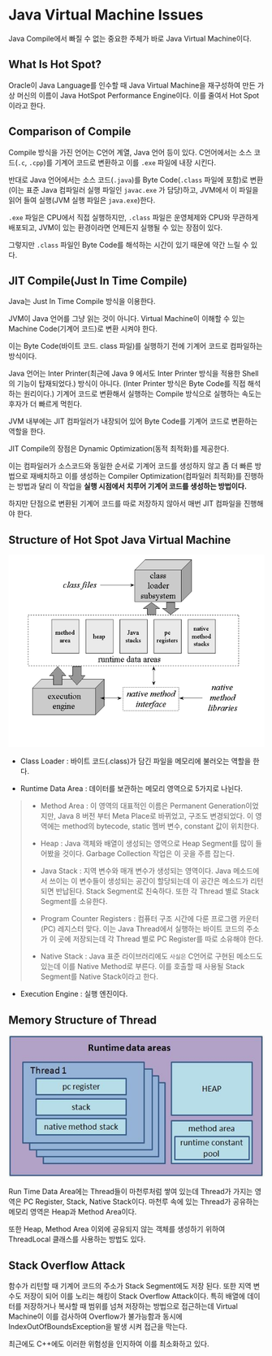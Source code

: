 # Java Virtual Machine Issues

Java Compile에서 빠질 수 없는 중요한 주체가 바로 Java Virtual Machine이다. 

## What Is Hot Spot?

Oracle이 Java Language를 인수할 때 Java Virtual Machine을 재구성하여 만든 가상 머신의 이름이 Java HotSpot Performance Engine이다. 이를 줄여서 Hot Spot이라고 한다.

## Comparison of Compile

Compile 방식을 가진 언어는 C언어 계열, Java 언어 등이 있다. C언어에서는 소스 코드(`.c`, `.cpp`)를 기계어 코드로 변환하고 이를 `.exe` 파일에 내장 시킨다. 

반대로 Java 언어에서는 소스 코드(`.java`)를 Byte Code(`.class` 파일에 포함)로 변환(이는 표준 Java 컴파일러 실행 파일인 `javac.exe` 가 담당)하고, JVM에서 이 파일을 읽어 들여 실행(JVM 실행 파일은 `java.exe`)한다.

`.exe` 파일은 CPU에서 직접 실행하지만, `.class` 파일은 운영체제와 CPU와 무관하게 배포되고, JVM이 있는 환경이라면 언제든지 실행될 수 있는 장점이 있다.

그렇지만 `.class` 파일인 Byte Code를 해석하는 시간이 있기 때문에 약간 느릴 수 있다.

## JIT Compile(Just In Time Compile)

Java는 Just In Time Compile 방식을 이용한다.

JVM이 Java 언어를 그냥 읽는 것이 아니다. Virtual Machine이 이해할 수 있는 Machine Code(기계어 코드)로 변환 시켜야 한다.

이는 Byte Code(바이트 코드. class 파일)를 실행하기 전에 기계어 코드로 컴파일하는 방식이다.

Java 언어는 Inter Printer(최근에 Java 9 에서도 Inter Printer 방식을 적용한 Shell의 기능이 탑재되었다.) 방식이 아니다. (Inter Printer 방식은 Byte Code를 직접 해석하는 원리이다.) 기계어 코드로 변환해서 실행하는 Compile 방식으로 실행하는 속도는 후자가 더 빠르게 먹힌다.

JVM 내부에는 JIT 컴파일러가 내장되어 있어 Byte Code를 기계어 코드로 변환하는 역할을 한다.

JIT Compile의 장점은 Dynamic Optimization(동적 최적화)를 제공한다.

이는 컴파일러가 소스코드와 동일한 순서로 기계어 코드를 생성하지 않고 좀 더 빠른 방법으로 재배치하고 이를 생성하는 Compiler Optimization(컴파일러 최적화)를 진행하는 방법과 달리 이 작업을 **실행 시점에서 치루어 기계어 코드를 생성하는 방법이다.**

하지만 단점으로 변환된 기계어 코드를 따로 저장하지 않아서 매번 JIT 컴파일을 진행해야 한다.

## Structure of Hot Spot Java Virtual Machine

![hotspot_java_virtual_machine](/Application_Computer_Science/0_Java_Programing/img/hotspot_java_virtual_machine.png)

- Class Loader : 바이트 코드(.class)가 담긴 파일을 메모리에 불러오는 역할을 한다.

- Runtime Data Area : 데이터를 보관하는 메모리 영역으로 5가지로 나뉜다.

> - Method Area : 이 영역의 대표적인 이름은 Permanent Generation이었지만, Java 8 버전 부터 Meta Place로 바뀌었고, 구조도 변경되었다. 이 영역에는 method의 bytecode, static 멤버 변수, constant 값이 위치한다.
>
> - Heap : Java 객체와 배열이 생성되는 영역으로 Heap Segment를 많이 들어봤을 것이다. Garbage Collection 작업은 이 곳을 주름 잡는다.
>
> - Java Stack : 지역 변수와 매개 변수가 생성되는 영역이다. Java 메소드에서 쓰이는 이 변수들이 생성되는 공간이 할당되는데 이 공간은 메소드가 리턴되면 반납된다. Stack Segment로 친숙하다. 또한 각 Thread 별로 Stack Segment를 소유한다.
>
> - Program Counter Registers : 컴퓨터 구조 시간에 다룬 프로그램 카운터(PC) 레지스터 맞다. 이는 Java Thread에서 실행하는 바이트 코드의 주소가 이 곳에 저장되는데 각 Thread 별로 PC Register를 따로 소유해야 한다.
>
> - Native Stack : Java 표준 라이브러리에도 <small>사실은</small> C언어로 구현된 메소드도 있는데 이를 Native Method로 부른다. 이를 호출할 때 사용될 Stack Segment를 Native Stack이라고 한다.

- Execution Engine : 실행 엔진이다.

## Memory Structure of Thread

![jvm_memory](/Application_Computer_Science/0_Java_Programing/img/jvm_memory.jpg)

Run Time Data Area에는 Thread들이 마천루처럼 쌓여 있는데 Thread가 가지는 영역은 PC Register, Stack, Native Stack이다. 마천루 속에 있는 Thread가 공유하는 메모리 영역은 Heap과 Method Area이다.

또한 Heap, Method Area 이외에 공유되지 않는 객체를 생성하기 위하여 ThreadLocal 클래스를 사용하는 방법도 있다.

## Stack Overflow Attack

함수가 리턴할 때 기계어 코드의 주소가 Stack Segment에도 저장 된다. 또한 지역 변수도 저장이 되어 이를 노리는 해킹이 Stack Overflow Attack이다. 특히 배열에 데이터를 저장하거나 복사할 때 범위를 넘쳐 저장하는 방법으로 접근하는데 Virtual Machine이 이를 검사하여 Overflow가 불가능함과 동시에 IndexOutOfBoundsException을 발생 시켜 접근을 막는다.

최근에도 C++에도 이러한 위험성을 인지하여 이를 최소화하고 있다.



